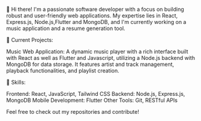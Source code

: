 👋 Hi there! I'm a passionate software developer with a focus on building robust and user-friendly web applications. My expertise lies in React, Express.js, Node.js,Flutter and MongoDB, and I'm currently working on a music application and a resume generation tool.

🚀 Current Projects:

  Music Web Application: A dynamic music player with a rich interface built with React as well as Flutter and Javascript, utilizing a Node.js backend with MongoDB for data storage. It features artist and track management, playback functionalities, and playlist creation.

🔧 Skills:

  Frontend: React, JavaScript, Tailwind CSS
  Backend: Node.js, Express.js, MongoDB
  Mobile Development: Flutter
  Other Tools: Git, RESTful APIs

Feel free to check out my repositories and contribute!

<!---
Sushmith-Kannan/Sushmith-Kannan is a ✨ special ✨ repository because its `README.md` (this file) appears on your GitHub profile.
You can click the Preview link to take a look at your changes.
--->
